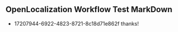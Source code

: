 ## OpenLocalization Workflow Test MarkDown
* 17207944-6922-4823-8721-8c18d71e862f thanks!

<!--HONumber=Aug16_HO1-->


